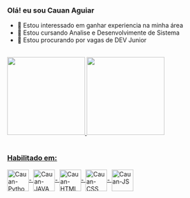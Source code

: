 ### Olá! eu sou Cauan Aguiar

- 👀 Estou interessado em ganhar experiencia na minha área
- 🌱 Estou cursando Analise e Desenvolvimente de Sistema
- 💞️ Estou procurando por vagas de DEV Junior
<br>
<div>
  <a href="https://beacons.ai/CauanLAguiar214210">
  <img height="180em" src="https://github-readme-stats.vercel.app/api?username=CauanLAguiar214210&show_icons=true&theme=github_dark&incluide_all_comits=true&count_private=true"/>
  <img height="180em" src="https://github-readme-stats.vercel.app/api/top-langs/?username=CauanLAguiar214210&layout=compact&langs_count=16&theme=github_dark"/>
 </div>
 <div style="display: inline block"><br>
  <h3>Habilitado em:</h3>
  <img align="center" alt="Cauan-Python" height="50" width="50" src="https://cdn.jsdelivr.net/gh/devicons/devicon/icons/python/python-original-wordmark.svg" />-
  <img align="center" alt="Cauan-JAVA" height="50" width="50" src="https://cdn.jsdelivr.net/gh/devicons/devicon/icons/java/java-original.svg" />-
  <img align="center" alt="Cauan-HTML" height="50" width="50" src="https://cdn.jsdelivr.net/gh/devicons/devicon/icons/html5/html5-original.svg"/>-
  <img align="center" alt="Cauan-CSS" height="50" width="50" src="https://cdn.jsdelivr.net/gh/devicons/devicon/icons/css3/css3-original.svg" />-
  <img align="center" alt="Cauan-JS" height="50" width="50" src="https://cdn.jsdelivr.net/gh/devicons/devicon/icons/javascript/javascript-original.svg" />
  </div>
  <br>
 <div>
<!--ale comigo em:</h3>
 <a href="mail/u/0/#inbox" target="_blank"> <img src:"https://img.shields.io/badge/Gmail-D14836?style=for-the-badge&logo=gmail&logoColor=white"  target="_blank"></a>
 <a href="https://www.linkedin.com/in/cauan-l-aguiar-a84279223/" target="_blank"> <img src:"https://img.shields.io/badge/LinkedIn-0077B5?style=for-the-badge&logo=linkedin&logoColor=white" target="_blank"></a>
   
</div>  
                                                                                                                                                                                                                                                                                              
  ![Snake animation](https://github.com/CauanLAguiar214210/CauanLAguiar214210/blob/output/github-contribution-grid-snake.svg) -->                                                                                                                                   
